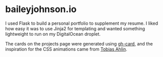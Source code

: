 # baileyjohnson.io

I used Flask to build a personal portfolio to supplement my resume.  I liked how easy it was to use Jinja2 for templating and wanted something lightweight to run on my DigitalOcean droplet.

The cards on the projects page were generated using [gh-card](https://github.com/nwtgck/gh-card), and the inspiration for the CSS animations came from [Tobias Ahlin](https://tobiasahlin.com/blog/how-to-animate-box-shadow/).
